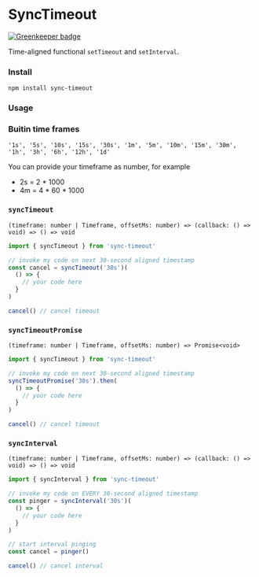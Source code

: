 # SyncTimeout

[![Greenkeeper badge](https://badges.greenkeeper.io/psxcode/sync-timeout.svg)](https://greenkeeper.io/)

Time-aligned functional `setTimeout` and `setInterval`.

### Install
```
npm install sync-timeout
```

### Usage
### Buitin time frames
```
'1s', '5s', '10s', '15s', '30s', '1m', '5m', '10m', '15m', '30m', '1h', '3h', '6h', '12h', '1d'
```
You can provide your timeframe as number, for example
- 2s = 2 * 1000
- 4m = 4 * 60 * 1000

### `syncTimeout`
`(timeframe: number | Timeframe, offsetMs: number) => (callback: () => void) => () => void`
```ts
import { syncTimeout } from 'sync-timeout'

// invoke my code on next 30-second aligned timestamp
const cancel = syncTimeout('30s')(
  () => {
    // your code here
  }
)

cancel() // cancel timeout
```

### `syncTimeoutPromise`
`(timeframe: number | Timeframe, offsetMs: number) => Promise<void>`
```ts
import { syncTimeout } from 'sync-timeout'

// invoke my code on next 30-second aligned timestamp
syncTimeoutPromise('30s').then(
  () => {
    // your code here
  }
)

cancel() // cancel timeout
```

### `syncInterval`
`(timeframe: number | Timeframe, offsetMs: number) => (callback: () => void) => () => void`
```ts
import { syncInterval } from 'sync-timeout'

// invoke my code on EVERY 30-second aligned timestamp
const pinger = syncInterval('30s')(
  () => {
    // your code here
  }
)

// start interval pinging
const cancel = pinger()

cancel() // cancel interval
```
